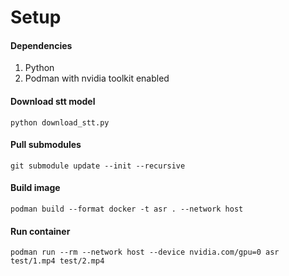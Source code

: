 # Setup

#### Dependencies
1. Python
2. Podman with nvidia toolkit enabled

#### Download stt model
`python download_stt.py`

#### Pull submodules
`git submodule update --init --recursive`

#### Build image
`podman build --format docker -t asr . --network host`

#### Run container
`podman run --rm --network host --device nvidia.com/gpu=0 asr test/1.mp4 test/2.mp4`